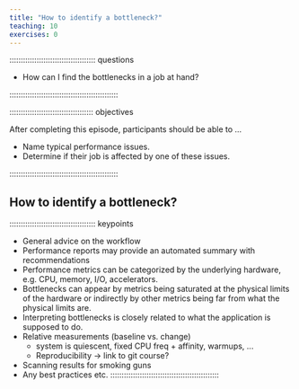 ```yaml
---
title: "How to identify a bottleneck?"
teaching: 10
exercises: 0
---
```


:::::::::::::::::::::::::::::::::::::: questions 

- How can I find the bottlenecks in a job at hand?

::::::::::::::::::::::::::::::::::::::::::::::::

::::::::::::::::::::::::::::::::::::: objectives

After completing this episode, participants should be able to …

- Name typical performance issues.
- Determine if their job is affected by one of these issues.

::::::::::::::::::::::::::::::::::::::::::::::::

## How to identify a bottleneck?

<!-- EPISODE CONTENT HERE -->

:::::::::::::::::::::::::::::::::::::: keypoints
- General advice on the workflow 
- Performance reports may provide an automated summary with recommendations
- Performance metrics can be categorized by the underlying hardware, e.g. CPU, memory, I/O, accelerators.
- Bottlenecks can appear by metrics being saturated at the physical limits of the hardware or indirectly by other metrics being far from what the physical limits are.
- Interpreting bottlenecks is closely related to what the application is supposed to do.
- Relative measurements (baseline vs. change)
   - system is quiescent, fixed CPU freq + affinity, warmups, ...
   - Reproducibility -> link to git course?
- Scanning results for smoking guns
- Any best practices etc.
::::::::::::::::::::::::::::::::::::::::::::::::
